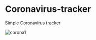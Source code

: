 # Coronavirus-tracker
Simple Coronavirus tracker

![corona1](https://user-images.githubusercontent.com/76133698/152292570-d94cb953-789b-42c1-a4b4-b5073a5aefc7.PNG)
